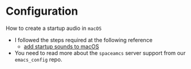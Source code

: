 # Configuration

How to create a startup audio in `macOS`

- I followed the steps required at the following reference
  - [add startup sounds to macOS](https://www.lifewire.com/add-startup-sounds-to-mac-2260759)
- You need to read more about the `spaceamcs` server support from our
  `emacs_config` repo.

